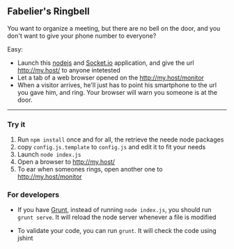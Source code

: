 ## Fabelier's Ringbell

You want to organize a meeting, but there are no bell on the door, and you don't want to give your phone number to everyone?

Easy:
* Launch this [nodejs](http://nodejs.org/) and [Socket.io](http://socket.io) application, and give the url http://my.host/ to anyone intetested
* Let a tab of a web browser opened on the http://my.host/monitor
* When a visitor arrives, he'll just has to point his smartphone to the url you gave him, and ring. Your browser will warn you someone is at the door.

---
### Try it
1. Run `npm install` once and for all, the retrieve the neede node packages
1. copy `config.js.template` to  `config.js` and edit it to fit your needs
1. Launch `node index.js`
1. Open a browser to http://my.host/
1. To ear when someones rings, open another one to http://my.host/monitor

### For developers
* If you have [Grunt](http://gruntjs.com/), instead of running `node index.js`, you 
should run `grunt serve`. It will reload the node server whenever a file is modified

* To validate your code, you can run `grunt`. It will check the code using jshint
